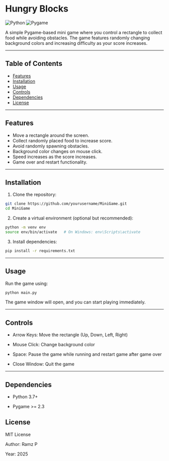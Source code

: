 # Hungry Blocks

![Python](https://img.shields.io/badge/Python-3.7%2B-blue)
![Pygame](https://img.shields.io/badge/Pygame-2.3+-green)

A simple Pygame-based mini game where you control a rectangle to collect food while avoiding obstacles. The game features randomly changing background colors and increasing difficulty as your score increases.

---

## Table of Contents

- [Features](#features)
- [Installation](#installation)
- [Usage](#usage)
- [Controls](#controls)
- [Dependencies](#dependencies)
- [License](#license)

---

## Features

- Move a rectangle around the screen.
- Collect randomly placed food to increase score.
- Avoid randomly spawning obstacles.
- Background color changes on mouse click.
- Speed increases as the score increases.
- Game over and restart functionality.

---

## Installation

1. Clone the repository:

```bash
git clone https://github.com/yourusername/MiniGame.git
cd MiniGame
```

2. Create a virtual environment (optional but recommended):

```bash
python -m venv env
source env/bin/activate   # On Windows: env\Scripts\activate
```

3. Install dependencies:

```bash
pip install -r requirements.txt
```

---

## Usage

Run the game using:

```bash
python main.py
```
The game window will open, and you can start playing immediately.

---

## Controls

- Arrow Keys: Move the rectangle (Up, Down, Left, Right)

- Mouse Click: Change background color

- Space: Pause the game while running and restart game after game over

- Close Window: Quit the game

---

## Dependencies

- Python 3.7+

- Pygame >= 2.3

## License

MIT License

Author: Ramz P

Year: 2025
